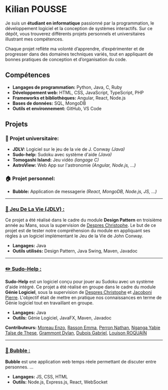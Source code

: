 # Kilian POUSSE
Je suis un **étudiant en informatique** passionné par la programmation, le développement logiciel et la conception de systèmes interactifs.
Sur ce dépôt, vous trouverez différents projets personnels et universitaires illustrant mes compétences.

Chaque projet reflète ma volonté d’apprendre, d’expérimenter et de progresser dans des domaines techniques variés, tout en appliquant de bonnes pratiques de conception et d’organisation du code.

## Compétences 
- **Langages de programmation:** Python, Java, C, Ruby
- **Développement web:** HTML, CSS, JavaScript, TypeScript, PHP
- **Frameworks et bibliothèques:** Angular, React, Node.js
- **Bases de données:** SQL, MongoDB
- **Outils et environnement:** GitHub, VS Code

## Projets

### 🏫 Projet universitaire:
- **JDLV:** Logiciel sur le jeu de la vie de J. Conway *(Java)*
- **Sudo-help:** Sudoku avec système d'aide *(Java)*
- **Tomogashi Island:** Jeu vidéo *(langage C)*
- **AstroView:** Web App sur l'astronomie *(Angular, Node.js, ...)*

### 🏠 Projet personnel:
- **Bubble:** Application de messagerie *(React, MongoDB, Node.js, JS, ...)*

---

### [🦠 Jeu De La Vie (JDLV) :](https://github.com/KilianPousse/JDLV)
Ce projet a été réalisé dans le cadre du module **Design Pattern** en troisième année au Mans, sous la supervision de 
[Despres Christophe](mailto:Christophe.Despres@univ-lemans.fr).
Le but de ce projet est de tester notre compréhension du module en appliquant ses règles à un logiciel implémentant le Jeu de la Vie de John Conway.

- **Langages:** Java
- **Outils utilisés:** Design Pattern, Java Swing, Maven, Javadoc

---

### [✏️ Sudo-Help :](https://github.com/Enzo-mor/Sudo-help)
**Sudo-Help** est un logiciel conçu pour jouer au Sudoku avec un système d'aide intégré. Ce projet a été réalisé en groupe dans le cadre du module **Génie Logiciel**, sous la supervision de 
[Despres Christophe](mailto:Christophe.Despres@univ-lemans.fr) et 
[Jacoboni Pierre](mailto:Pierre.Jacoboni@univ-lemans.fr). L'objectif était de mettre en pratique nos connaissances en terme de Génie logiciel tout en travaillant en groupe.

- **Langages:** Java
- **Outils:** Génie Logiciel, JavaFX, Maven, Javadoc

**Contributeurs:** [Moreau Enzo](https://github.com/Enzo-mor), [Rasson Emma](https://github.com/Emma-Rsn), [Perron Nathan](https://github.com/Nathan-Perron), [Nganga Yabie Taïse de These](), [Grammont Dylan](https://github.com/dgrammont), [Dubois Gabriel](https://github.com/Tiimule), [Louison ROQUAIN](https://github.com/LouisonROQ1)

---

### [💬 Bubble :](https://github.com/KilianPousse/bubble-app)
**Bubble** est une application web temps réele permettant de discuter entre personnes. ...

- **Langages:** JS, CSS, HTML
- **Outils:** Node.js, Express.js, React, WebSocket
